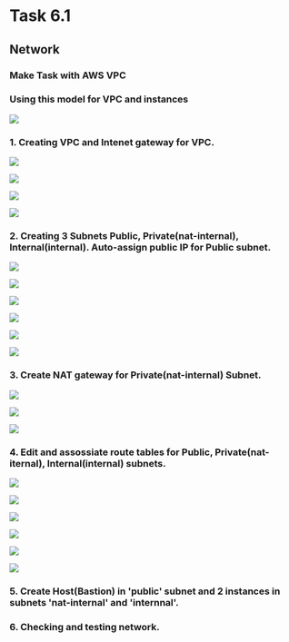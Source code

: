 # Task 6.1

## Network 
### Make Task with AWS VPC 
### Using this model for VPC and instances

![](img/vpc101.png)

### 1. Creating VPC and Intenet gateway for VPC.

![](img/vpc1.png)

![](img/vpc2.png)

![](img/vpc3.png)

![](img/vpc4.png)
 
### 2. Creating 3 Subnets Public, Private(nat-internal), Internal(internal). Auto-assign public IP for Public subnet.

![](img/vpc5.png)

![](img/vpc6.png)

![](img/vpc7.png)

![](img/vpc8.png)

![](img/vpc9.png)

![](img/vpc10.png)

### 3. Create NAT gateway for Private(nat-internal) Subnet.

![](img/vpc14.png)

![](img/vpc15.png)

![](img/vpc10.png)

### 4. Edit and assossiate route tables for Public, Private(nat-iternal), Internal(internal) subnets.

![](img/vpc11.png)

![](img/vpc12.png)

![](img/vpc13.png)

![](img/vpc17.png)

![](img/vpc18.png)

![](img/vpc19.png)


### 5. Create Host(Bastion) in 'public' subnet and 2 instances in subnets 'nat-internal' and 'internnal'.

### 6. Checking and testing network.
